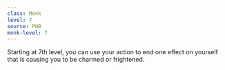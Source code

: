 ```yaml
---
class: Monk
level: 7
source: PHB
monk-level: 7
---
```


Starting at 7th level, you can use your action to end one effect on yourself that is causing you to be charmed or frightened.
